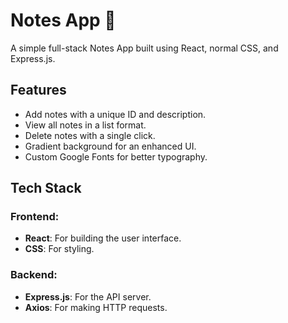 # Notes App 📝

A simple full-stack Notes App built using React, normal CSS, and Express.js.

## Features
- Add notes with a unique ID and description.
- View all notes in a list format.
- Delete notes with a single click.
- Gradient background for an enhanced UI.
- Custom Google Fonts for better typography.

## Tech Stack
### Frontend:
- **React**: For building the user interface.
- **CSS**: For styling.

### Backend:
- **Express.js**: For the API server.
- **Axios**: For making HTTP requests.





